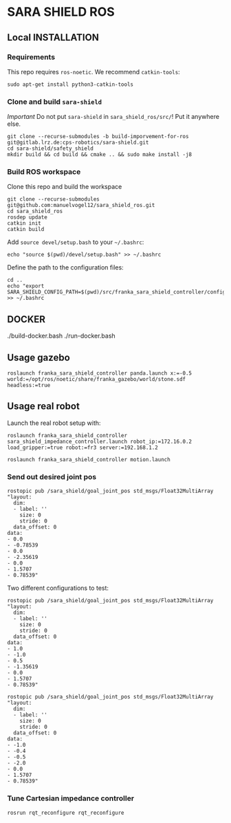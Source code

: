 # SARA SHIELD ROS

## Local INSTALLATION
### Requirements
This repo requires `ros-noetic`. We recommend `catkin-tools`:
```
sudo apt-get install python3-catkin-tools
```

### Clone and build `sara-shield`
*Important* Do not put `sara-shield` in `sara_shield_ros/src/`! Put it anywhere else.
```
git clone --recurse-submodules -b build-imporvement-for-ros git@gitlab.lrz.de:cps-robotics/sara-shield.git
cd sara-shield/safety_shield
mkdir build && cd build && cmake .. && sudo make install -j8
```
### Build ROS workspace
Clone this repo and build the workspace
```
git clone --recurse-submodules git@github.com:manuelvogel12/sara_shield_ros.git
cd sara_shield_ros
rosdep update
catkin init
catkin build
```
Add `source devel/setup.bash` to your `~/.bashrc`:
```
echo "source $(pwd)/devel/setup.bash" >> ~/.bashrc
```
Define the path to the configuration files:
```
cd ..
echo "export SARA_SHIELD_CONFIG_PATH=$(pwd)/src/franka_sara_shield_controller/config" >> ~/.bashrc
```

## DOCKER
./build-docker.bash
./run-docker.bash

##  Usage gazebo
```
roslaunch franka_sara_shield_controller panda.launch x:=-0.5 world:=/opt/ros/noetic/share/franka_gazebo/world/stone.sdf headless:=true
```

##  Usage real robot
Launch the real robot setup with:
```
roslaunch franka_sara_shield_controller sara_shield_impedance_controller.launch robot_ip:=172.16.0.2 load_gripper:=true robot:=fr3 server:=192.168.1.2
```
```
roslaunch franka_sara_shield_controller motion.launch
```

### Send out desired joint pos
```
rostopic pub /sara_shield/goal_joint_pos std_msgs/Float32MultiArray "layout:
  dim:
  - label: ''
    size: 0
    stride: 0
  data_offset: 0
data:
- 0.0
- -0.78539
- 0.0
- -2.35619
- 0.0
- 1.5707
- 0.78539"
```
Two different configurations to test:
```
rostopic pub /sara_shield/goal_joint_pos std_msgs/Float32MultiArray "layout:
  dim:
  - label: ''
    size: 0
    stride: 0
  data_offset: 0
data:
- 1.0
- -1.0
- 0.5
- -1.35619
- 0.0
- 1.5707
- 0.78539"
```
```
rostopic pub /sara_shield/goal_joint_pos std_msgs/Float32MultiArray "layout:
  dim:
  - label: ''
    size: 0
    stride: 0
  data_offset: 0
data:
- -1.0
- -0.4 
- -0.5
- -2.0 
- 0.0
- 1.5707
- 0.78539"
```
### Tune Cartesian impedance controller
```
rosrun rqt_reconfigure rqt_reconfigure
```